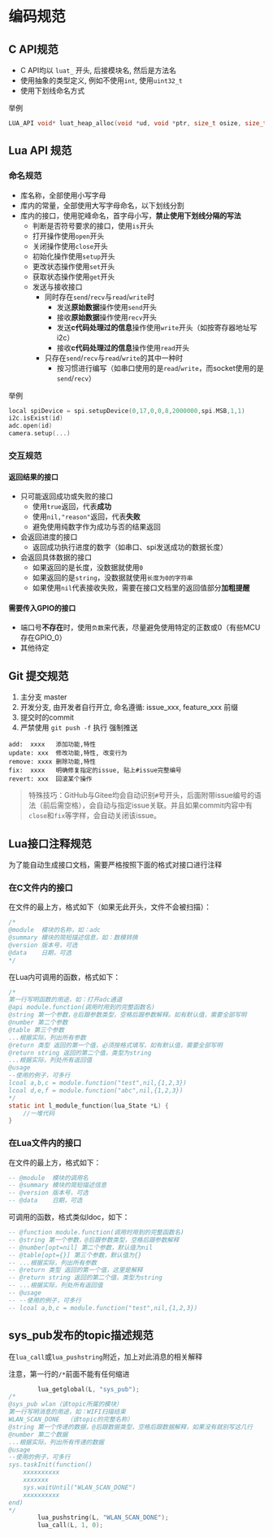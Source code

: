 # 编码规范

## C API规范

- C API均以 `luat_` 开头, 后接模块名, 然后是方法名
- 使用抽象的类型定义, 例如不使用`int`, 使用`uint32_t`
- 使用下划线命名方式

举例

```c
LUA_API void* luat_heap_alloc(void *ud, void *ptr, size_t osize, size_t nsize);
```

## Lua API 规范

### 命名规范

- 库名称，全部使用小写字母
- 库内的常量，全部使用大写字母命名，以下划线分割
- 库内的接口，使用驼峰命名，首字母小写，**禁止使用下划线分隔的写法**
  - 判断是否符号要求的接口，使用`is`开头
  - 打开操作使用`open`开头
  - 关闭操作使用`close`开头
  - 初始化操作使用`setup`开头
  - 更改状态操作使用`set`开头
  - 获取状态操作使用`get`开头
  - 发送与接收接口
    - 同时存在`send`/`recv`与`read`/`write`时
      - 发送**原始数据**操作使用`send`开头
      - 接收**原始数据**操作使用`recv`开头
      - 发送**c代码处理过的信息**操作使用`write`开头（如按寄存器地址写i2c）
      - 接收**c代码处理过的信息**操作使用`read`开头
    - 只存在`send`/`recv`与`read`/`write`的其中一种时
      - 按习惯进行编写（如串口使用的是`read`/`write`，而socket使用的是`send`/`recv`）

举例

```c
local spiDevice = spi.setupDevice(0,17,0,0,8,2000000,spi.MSB,1,1)
i2c.isExist(id)
adc.open(id)
camera.setup(...)
```

### 交互规范

#### 返回结果的接口

- 只可能返回成功或失败的接口
  - 使用`true`返回，代表**成功**
  - 使用`nil,"reason"`返回，代表**失败**
  - 避免使用纯数字作为成功与否的结果返回
- 会返回进度的接口
  - 返回成功执行进度的数字（如串口、spi发送成功的数据长度）
- 会返回具体数据的接口
  - 如果返回的是长度，没数据就使用`0`
  - 如果返回的是`string`，没数据就使用`长度为0的字符串`
  - 如果使用`nil`代表接收失败，需要在接口文档里的返回值部分**加粗提醒**

#### 需要传入GPIO的接口

- 端口号**不存在**时，使用`负数`来代表，尽量避免使用特定的正数或0（有些MCU存在GPIO_0）
- 其他待定

## Git 提交规范

1. 主分支 master
2. 开发分支, 由开发者自行开立, 命名遵循: issue_xxx, feature_xxx 前缀
3. 提交时的commit
4. 严禁使用 `git push -f` 执行 强制推送

```
add:  xxxx   添加功能,特性
update: xxx  修改功能,特性, 改变行为
remove: xxxx 删除功能,特性
fix:  xxxx   明确修复指定的issue, 贴上#issue完整编号
revert: xxx  回滚某个操作
```

> 特殊技巧：GitHub与Gitee均会自动识别`#`号开头，后面附带issue编号的语法（前后需空格），会自动与指定issue关联。并且如果commit内容中有`close`和`fix`等字样，会自动关闭该issue。

## Lua接口注释规范

为了能自动生成接口文档，需要严格按照下面的格式对接口进行注释

### 在C文件内的接口

在文件的最上方，格式如下（如果无此开头，文件不会被扫描）：

```c
/*
@module  模块的名称，如：adc
@summary 模块的简短描述信息，如：数模转换
@version 版本号，可选
@data    日期，可选
*/
```

在Lua内可调用的函数，格式如下：

```c
/*
第一行写明函数的用途，如：打开adc通道
@api module.function(调用时用到的完整函数名)
@string 第一个参数，@后跟参数类型，空格后跟参数解释。如有默认值，需要全部写明
@number 第二个参数
@table 第三个参数
...根据实际，列出所有参数
@return 类型 返回的第一个值，必须按格式填写，如有默认值，需要全部写明
@return string 返回的第二个值，类型为string
...根据实际，列处所有返回值
@usage
--使用的例子，可多行
lcoal a,b,c = module.function("test",nil,{1,2,3})
lcoal d,e,f = module.function("abc",nil,{1,2,3})
*/
static int l_module_function(lua_State *L) {
    //一堆代码
}
```

### 在Lua文件内的接口

在文件的最上方，格式如下：

```lua
-- @module  模块的调用名
-- @summary 模块的简短描述信息
-- @version 版本号，可选
-- @data    日期，可选
```

可调用的函数，格式类似ldoc，如下：

```lua
-- @function module.function(调用时用到的完整函数名)
-- @string 第一个参数，@后跟参数类型，空格后跟参数解释
-- @number[opt=nil] 第二个参数，默认值为nil
-- @table[opt={}] 第三个参数，默认值为{}
-- ...根据实际，列出所有参数
-- @return 类型 返回的第一个值，这里是解释
-- @return string 返回的第二个值，类型为string
-- ...根据实际，列处所有返回值
-- @usage
-- --使用的例子，可多行
-- lcoal a,b,c = module.function("test",nil,{1,2,3})
```

## sys_pub发布的topic描述规范

在`lua_call`或`lua_pushstring`附近，加上对此消息的相关解释

注意，第一行的`/*`前面不能有任何缩进

```c
        lua_getglobal(L, "sys_pub");
/*
@sys_pub wlan（该topic所属的模块）
第一行写明消息的用途，如：WIFI扫描结束
WLAN_SCAN_DONE  （该topic的完整名称）
@string 第一个传递的数据，@后跟数据类型，空格后跟数据解释，如果没有就别写这几行
@number 第二个数据
...根据实际，列出所有传递的数据
@usage
--使用的例子，可多行
sys.taskInit(function()
    xxxxxxxxxx
    xxxxxxx
    sys.waitUntil("WLAN_SCAN_DONE")
    xxxxxxxxxx
end)
*/
        lua_pushstring(L, "WLAN_SCAN_DONE");
        lua_call(L, 1, 0);
```
